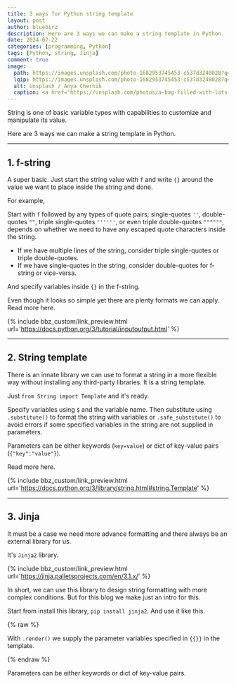 ```yaml
---
title: 3 ways for Python string template
layout: post
author: bluebirz
description: Here are 3 ways we can make a string template in Python.
date: 2024-07-22
categories: [programming, Python]
tags: [Python, string, Jinja]
comment: true
image:
  path: https://images.unsplash.com/photo-1682953745453-c537d3248028?q=80&w=2070&auto=format&fit=crop&ixlib=rb-4.0.3&ixid=M3wxMjA3fDB8MHxwaG90by1wYWdlfHx8fGVufDB8fHx8fA%3D%3D
  lqip: https://images.unsplash.com/photo-1682953745453-c537d3248028?q=10&w=490&auto=format&fit=crop&ixlib=rb-4.0.3&ixid=M3wxMjA3fDB8MHxwaG90by1wYWdlfHx8fGVufDB8fHx8fA%3D%3D
  alt: Unsplash / Anya Chernik
  caption: <a href="https://unsplash.com/photos/a-bag-filled-with-lots-of-different-colored-needles-jyTY8dz3qk8">Unsplash / Anya Chernik</a>
---
```


String is one of basic variable types with capabilities to customize and manipulate its value.

Here are 3 ways we can make a string template in Python.

---

## 1. f-string

A super basic. Just start the string value with `f` and write `{}` around the value we want to place inside the string and done.

For example,

<script src="https://gist.github.com/bluebirz/cea29aa42042cf34785aeac4a4ecc6da.js?file=01-f-string.py"></script>

Start with `f` followed by any types of quote pairs; single-quotes `''`, double-quotes  `""`, triple single-quotes `''''''`, or even triple double-quotes `""""""`, depends on whether we need to have any escaped quote characters inside the string.

- If we have multiple lines of the string, consider triple single-quotes or triple double-quotes.
- If we have single-quotes in the string, consider double-quotes for f-string or vice-versa.

And specify variables inside `{}` in the f-string.

Even though it looks so simple yet there are plenty formats we can apply. Read more here.

{% include bbz_custom/link_preview.html url='<https://docs.python.org/3/tutorial/inputoutput.html>' %}

---

## 2. String template

There is an innate library we can use to format a string in a more flexible way without installing any third-party libraries. It is a string template.

Just `from String import Template` and it's ready.

<script src="https://gist.github.com/bluebirz/cea29aa42042cf34785aeac4a4ecc6da.js?file=02-string-template.py"></script>

Specify variables using `$` and the variable name. Then substitute using `.substitute()` to format the string with variables or `.safe_substitute()` to avoid errors if some specified variables in the string are not supplied in parameters.

Parameters can be either keywords (`key=value`) or dict of key-value pairs (`{"key":"value"}`).

Read more here.

{% include bbz_custom/link_preview.html url='<https://docs.python.org/3/library/string.html#string.Template>' %}

---

## 3. Jinja

It must be a case we need more advance formatting and there always be an external library for us.

It's `Jinja2` library.

{% include bbz_custom/link_preview.html url='<https://jinja.palletsprojects.com/en/3.1.x/>' %}

In short, we can use this library to design string formatting with more complex conditions. But for this blog we make just an intro for this.

Start from install this library, `pip install jinja2`. And use it like this.

<script src="https://gist.github.com/bluebirz/cea29aa42042cf34785aeac4a4ecc6da.js?file=03-jinja.py"></script>

{% raw %}

With `.render()` we supply the parameter variables specified in `{{}}` in the template.

{% endraw %}

Parameters can be either keywords or dict of key-value pairs.

